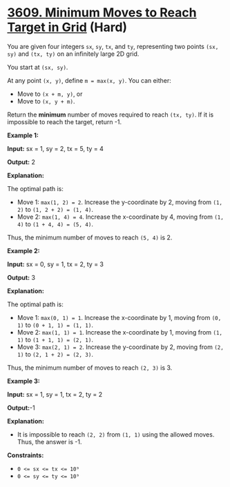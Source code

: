 # [3609. Minimum Moves to Reach Target in Grid][link] (Hard)

[link]: https://leetcode.com/contest/weekly-contest-457/problems/minimum-moves-to-reach-target-in-grid/

You are given four integers `sx`, `sy`, `tx`, and `ty`, representing two points `(sx, sy)` and `(tx,
ty)` on an infinitely large 2D grid.

You start at `(sx, sy)`.

At any point `(x, y)`, define `m = max(x, y)`. You can either:

- Move to `(x + m, y)`, or
- Move to `(x, y + m)`.

Return the **minimum** number of moves required to reach `(tx, ty)`. If it is impossible to reach
the target, return -1.

**Example 1:**

**Input:** sx = 1, sy = 2, tx = 5, ty = 4

**Output:** 2

**Explanation:**

The optimal path is:

- Move 1: `max(1, 2) = 2`. Increase the y-coordinate by 2, moving from `(1, 2)` to `(1, 2 + 2) = (1,
4)`.
- Move 2: `max(1, 4) = 4`. Increase the x-coordinate by 4, moving from `(1, 4)` to `(1 + 4, 4) = (5,
4)`.

Thus, the minimum number of moves to reach `(5, 4)` is 2.

**Example 2:**

**Input:** sx = 0, sy = 1, tx = 2, ty = 3

**Output:** 3

**Explanation:**

The optimal path is:

- Move 1: `max(0, 1) = 1`. Increase the x-coordinate by 1, moving from `(0, 1)` to `(0 + 1, 1) = (1,
1)`.
- Move 2: `max(1, 1) = 1`. Increase the x-coordinate by 1, moving from `(1, 1)` to `(1 + 1, 1) = (2,
1)`.
- Move 3: `max(2, 1) = 2`. Increase the y-coordinate by 2, moving from `(2, 1)` to `(2, 1 + 2) = (2,
3)`.

Thus, the minimum number of moves to reach `(2, 3)` is 3.

**Example 3:**

**Input:** sx = 1, sy = 1, tx = 2, ty = 2

**Output:**-1

**Explanation:**

- It is impossible to reach `(2, 2)` from `(1, 1)` using the allowed moves. Thus, the answer is -1.

**Constraints:**

- `0 <= sx <= tx <= 10⁹`
- `0 <= sy <= ty <= 10⁹`
